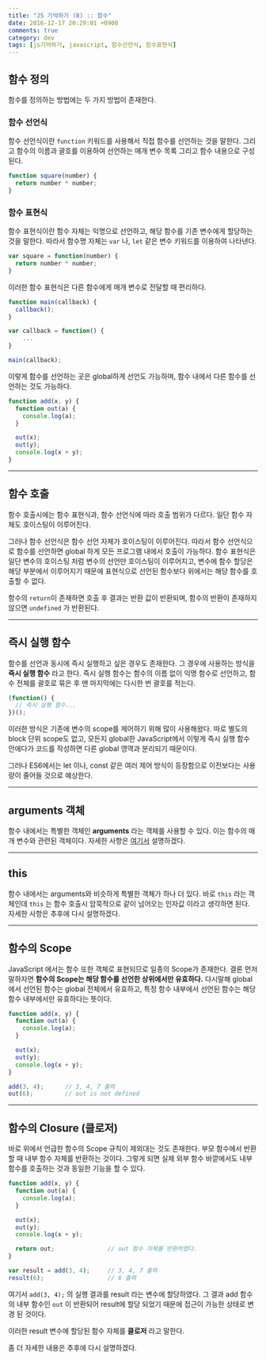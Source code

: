 ```yaml
---
title: "JS 기억하기 (8) :: 함수"
date: 2016-12-17 20:29:01 +0900
comments: true
category: dev
tags: [js기억하기, javascript, 함수선언식, 함수표현식]
---
```


## 함수 정의
함수를 정의하는 방법에는 두 가지 방법이 존재한다.

### 함수 선언식
함수 선언식이란 `function` 키워드를 사용해서 직접 함수를 선언하는 것을 말한다.
그리고 함수의 이름과 괄호를 이용하여 선언하는 매개 변수 목록 그리고 함수 내용으로 구성된다.

```js
function square(number) {
  return number * number;
}
```

### 함수 표현식
함수 표현식이란 함수 자체는 익명으로 선언하고, 해당 함수를 기존 변수에게 할당하는 것을 말한다.
따라서 함수명 자체는 `var` 나, `let` 같은 변수 키워드를 이용하여 나타낸다.

```js
var square = function(number) {
  return number * number;
}
```

이러한 함수 표현식은 다른 함수에게 매개 변수로 전달할 때 편리하다.

```js
function main(callback) {
  callback();
}

var callback = function() {
	...
}

main(callback);
```

이렇게 함수를 선언하는 곳은 global하게 선언도 가능하며,
함수 내에서 다른 함수를 선언하는 것도 가능하다.

```js
function add(x, y) {
  function out(a) {
    console.log(a);
  }

  out(x);
  out(y);
  console.log(x + y);
}
```

---

## 함수 호출
함수 호출시에는 함수 표현식과, 함수 선언식에 따라 호출 범위가 다르다.
일단 함수 자체도 호이스팅이 이루어진다.

그러나 함수 선언식은 함수 선언 자체가 호이스팅이 이루어진다.
따라서 함수 선언식으로 함수를 선언하면 global 하게 모든 프로그램 내에서 호출이 가능하다.
함수 표현식은 일단 변수의 호이스팅 처럼 변수의 선언만 호이스팅이 이루어지고,
변수에 함수 할당은 해당 부분에서 이루어지기 때문에
표현식으로 선언된 함수보다 위에서는 해당 함수를 호출할 수 없다.

함수의 `return`이 존재하면 호출 후 결과는 반환 값이 반환되며,
함수의 반환이 존재하지 않으면 `undefined` 가 반환된다.

---

## 즉시 실행 함수
함수를 선언과 동시에 즉시 실행하고 싶은 경우도 존재한다.
그 경우에 사용하는 방식을 **즉시 실행 함수** 라고 한다.
즉시 실행 함수는 함수의 이름 없이 익명 함수로 선언하고,
함수 전체를 괄호로 묶은 후 맨 마지막에는 다시한 번 괄호를 적는다.

```js
(function() {
  // 즉시 실행 함수...
})();
```

이러한 방식은 기존에 변수의 scope를 제어하기 위해 많이 사용해왔다.
따로 별도의 block 단위 scope도 없고, 모든지 global한 JavaScript에서
이렇게 즉시 실행 함수 안에다가 코드를 작성하면 다른 global 영역과 분리되기 때문이다.

그러나 ES6에서는 let 이나, const 같은 여러 제어 방식이 등장함으로
이전보다는 사용량이 줄어들 것으로 예상한다.

---

## arguments 객체
함수 내에서는 특별한 객체인 **arguments** 라는 객체를 사용할 수 있다.
이는 함수의 매개 변수와 관련된 객체이다.
자세한 사항은 [여기서](/dev/12) 설명하겠다.

---

## this
함수 내에서는 arguments와 비슷하게 특별한 객체가 하나 더 있다.
바로 `this` 라는 객체인데 `this` 는 함수 호출시 암묵적으로 같이 넘어오는 인자값 이라고 생각하면 된다.
자세한 사항은 추후에 다시 설명하겠다.

---

## 함수의 Scope
JavaScript 에서는 함수 또한 객체로 표현되므로 일종의 Scope가 존재한다.
결론 먼저 말하자면 **함수의 Scope는 해당 함수를 선언한 상위에서만 유효하다.**
다시말해 global에서 선언된 함수는 global 전체에서 유효하고,
특정 함수 내부에서 선언된 함수는 해당 함수 내부에서만 유효하다는 뜻이다.

```js
function add(x, y) {
  function out(a) {
    console.log(a);
  }

  out(x);
  out(y);
  console.log(x + y);
}

add(3, 4);		// 3, 4, 7 출력
out(6);			// out is not defined
```

---

## 함수의 Closure (클로저)

바로 위에서 언급한 함수의 Scope 규칙이 제외대는 것도 존재한다.
부모 함수에서 반환 할 때 내부 함수 자체를 반환하는 것이다.
그렇게 되면 실제 외부 함수 바깥에서도 내부 함수를 호출하는 것과 동일한 기능을 할 수 있다.

```js
function add(x, y) {
  function out(a) {
    console.log(a);
  }

  out(x);
  out(y);
  console.log(x + y);

  return out;				// out 함수 자체를 반환하였다.
}

var result = add(3, 4);		// 3, 4, 7 출력
result(6);					// 6 출력
```

여기서 `add(3, 4);` 의 실행 결과를 result 라는 변수에 할당하였다.
그 결과 add 함수의 내부 함수인 `out` 이 반환되어
result에 할당 되었기 때문에 접근이 가능한 상태로 변경 된 것이다.

이러한 result 변수에 할당된 함수 자체를 **클로저** 라고 말한다.

좀 더 자세한 내용은 추후에 다시 설명하겠다.
